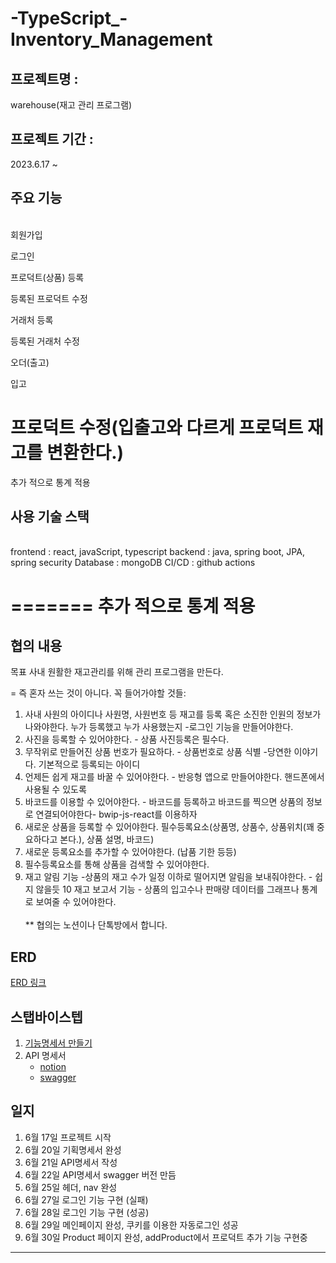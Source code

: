 # -TypeScript\_-Inventory_Management

## 프로젝트명 :

warehouse(재고 관리 프로그램)

## 프로젝트 기간 :

2023.6.17 ~

## 주요 기능

<br>
회원가입

로그인

프로덕트(상품) 등록

등록된 프로덕트 수정

거래처 등록

등록된 거래처 수정

오더(출고)

입고

# 프로덕트 수정(입출고와 다르게 프로덕트 재고를 변환한다.)

추가 적으로 통계 적용

## 사용 기술 스택

<br>
frontend : react, javaScript, typescript
backend : java, spring boot, JPA, spring security  
Database : mongoDB  
CI/CD : github actions

=======
추가 적으로 통계 적용
=======

## 협의 내용

목표 사내 원활한 재고관리를 위해 관리 프로그램을 만든다.

= 즉 혼자 쓰는 것이 아니다.
꼭 들어가야할 것들:

1. 사내 사원의 아이디나 사원명, 사원번호 등 재고를 등록 혹은 소진한 인원의 정보가 나와야한다. 누가 등록했고 누가 사용했는지 -로그인 기능을 만들어야한다.
2. 사진을 등록할 수 있어야한다. - 상품 사진등록은 필수다.
3. 무작위로 만들어진 상품 번호가 필요하다. - 상품번호로 상품 식별 -당연한 이야기다. 기본적으로 등록되는 아이디
4. 언제든 쉽게 재고를 바꿀 수 있어야한다. - 반응형 앱으로 만들어야한다. 핸드폰에서 사용될 수 있도록
5. 바코드를 이용할 수 있어야한다. - 바코드를 등록하고 바코드를 찍으면 상품의 정보로 연결되어야한다- bwip-js-react를 이용하자
6. 새로운 상품을 등록할 수 있어야한다. 필수등록요소(상품명, 상품수, 상품위치(꽤 중요하다고 본다.), 상품 설명, 바코드)
7. 새로운 등록요소를 추가할 수 있어야한다. (납품 기한 등등)
8. 필수등록요소를 통해 상품을 검색할 수 있어야한다.
9. 재고 알림 기능 -상품의 재고 수가 일정 이하로 떨어지면 알림을 보내줘야한다. - 쉽지 않을듯
   10 재고 보고서 기능 - 상품의 입고수나 판매량 데이터를 그래프나 통계로 보여줄 수 있어야한다.
   <br>  
   \*\* 협의는 노션이나 단톡방에서 합니다.

## ERD

[ERD 링크](https://dbdiagram.io/d/648bf257722eb77494101b6d)

## 스탭바이스텝

1. [기능명세서 만들기](https://github.com/samdo91/TypeScript_Inventory_Management/blob/master/client/%EA%B8%B0%EB%8A%A5%EB%AA%85%EC%84%B8%EC%84%9C.md)
2. API 명세서
   - [notion](https://amusing-side-256.notion.site/API-63c1a3c2d99b475fa8b61da97f73b593?pvs=4)
   - [swagger](https://app.swaggerhub.com/apis/samdo91/wareHouse_API/1.0.0#/)

## 일지

1. 6월 17일 프로젝트 시작
2. 6월 20일 기획명세서 완성
3. 6월 21일 API명세서 작성
4. 6월 22일 API명세서 swagger 버전 만듬
5. 6월 25일 헤더, nav 완성
6. 6월 27일 로그인 기능 구현 (실패)
7. 6월 28일 로그인 기능 구현 (성공)
8. 6월 29일 메인페이지 완성, 쿠키를 이용한 자동로그인 성공
9. 6월 30일 Product 페이지 완성, addProduct에서 프로덕트 추가 기능 구현중

---
